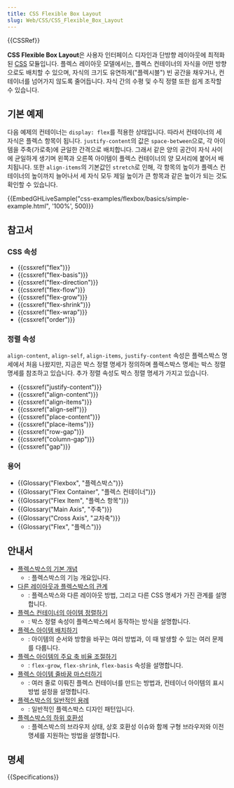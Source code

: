```yaml
---
title: CSS Flexible Box Layout
slug: Web/CSS/CSS_Flexible_Box_Layout
---
```


{{CSSRef}}

**CSS Flexible Box Layout**은 사용자 인터페이스 디자인과 단방향 레이아웃에 최적화된 [CSS](/ko/docs/Web/CSS) 모듈입니다. 플렉스 레이아웃 모델에서는, 플렉스 컨테이너의 자식을 어떤 방향으로도 배치할 수 있으며, 자식의 크기도 유연하게("플렉시블") 빈 공간을 채우거나, 컨테이너를 넘어가지 않도록 줄어듭니다. 자식 간의 수평 및 수직 정렬 또한 쉽게 조작할 수 있습니다.

## 기본 예제

다음 예제의 컨테이너는 `display: flex`를 적용한 상태입니다. 따라서 컨테이너의 세 자식은 플렉스 항목이 됩니다. `justify-content`의 값은 `space-between`으로, 각 아이템을 주축(가로축)에 균일한 간격으로 배치합니다. 그래서 같은 양의 공간이 자식 사이에 균일하게 생기며 왼쪽과 오른쪽 아이템이 플렉스 컨테이너의 양 모서리에 붙어서 배치됩니다. 또한 `align-items`의 기본값인 `stretch`로 인해, 각 항목의 높이가 플렉스 컨테이너의 높이까지 늘어나서 세 자식 모두 제일 높이가 큰 항목과 같은 높이가 되는 것도 확인할 수 있습니다.

{{EmbedGHLiveSample("css-examples/flexbox/basics/simple-example.html", '100%', 500)}}

## 참고서

### CSS 속성

- {{cssxref("flex")}}
- {{cssxref("flex-basis")}}
- {{cssxref("flex-direction")}}
- {{cssxref("flex-flow")}}
- {{cssxref("flex-grow")}}
- {{cssxref("flex-shrink")}}
- {{cssxref("flex-wrap")}}
- {{cssxref("order")}}

### 정렬 속성

`align-content`, `align-self`, `align-items`, `justify-content` 속성은 플렉스박스 명세에서 처음 나왔지만, 지금은 박스 정렬 명세가 정의하며 플렉스박스 명세는 박스 정렬 명세를 참조하고 있습니다. 추가 정렬 속성도 박스 정렬 명세가 가지고 있습니다.

- {{cssxref("justify-content")}}
- {{cssxref("align-content")}}
- {{cssxref("align-items")}}
- {{cssxref("align-self")}}
- {{cssxref("place-content")}}
- {{cssxref("place-items")}}
- {{cssxref("row-gap")}}
- {{cssxref("column-gap")}}
- {{cssxref("gap")}}

### 용어

- {{Glossary("Flexbox", "플렉스박스")}}
- {{Glossary("Flex Container", "플렉스 컨테이너")}}
- {{Glossary("Flex Item", "플렉스 항목")}}
- {{Glossary("Main Axis", "주축")}}
- {{Glossary("Cross Axis", "교차축")}}
- {{Glossary("Flex", "플렉스")}}

## 안내서

- [플렉스박스의 기본 개념](/ko/docs/Web/CSS/CSS_Flexible_Box_Layout/Flexbox%EC%9D%98_%EA%B8%B0%EB%B3%B8_%EA%B0%9C%EB%85%90)
  - : 플렉스박스의 기능 개요입니다.
- [다른 레이아웃과 플렉스박스의 관계](/ko/docs/Web/CSS/CSS_Flexible_Box_Layout/Relationship_of_Flexbox_to_Other_Layout_Methods)
  - : 플렉스박스와 다른 레이아웃 방법, 그리고 다른 CSS 명세가 가진 관계를 설명합니다.
- [플렉스 컨테이너의 아이템 정렬하기](/ko/docs/Web/CSS/CSS_Flexible_Box_Layout/Aligning_Items_in_a_Flex_Container)
  - : 박스 정렬 속성이 플렉스박스에서 동작하는 방식을 설명합니다.
- [플렉스 아이템 배치하기](/ko/docs/Web/CSS/CSS_Flexible_Box_Layout/Ordering_Flex_Items)
  - : 아이템의 순서와 방향을 바꾸는 여러 방법과, 이 때 발생할 수 있는 여러 문제를 다룹니다.
- [플렉스 아이템의 주요 축 비율 조절하기](/ko/docs/Web/CSS/CSS_Flexible_Box_Layout/Controlling_Ratios_of_Flex_Items_Along_the_Main_Ax)
  - : `flex-grow`, `flex-shrink`, `flex-basis` 속성을 설명합니다.
- [플렉스 아이템 줄바꿈 마스터하기](/ko/docs/Web/CSS/CSS_Flexible_Box_Layout/Mastering_Wrapping_of_Flex_Items)
  - : 여러 줄로 이뤄진 플렉스 컨테이너를 만드는 방법과, 컨테이너 아이템의 표시 방법 설정을 설명합니다.
- [플렉스박스의 일반적인 용례](/ko/docs/Web/CSS/CSS_Flexible_Box_Layout/Typical_Use_Cases_of_Flexbox)
  - : 일반적인 플렉스박스 디자인 패턴입니다.
- [플렉스박스의 하위 호환성](/ko/docs/Web/CSS/CSS_Flexible_Box_Layout/Backwards_Compatibility_of_Flexbox)
  - : 플렉스박스의 브라우저 상태, 상호 호환성 이슈와 함께 구형 브라우저와 이전 명세를 지원하는 방법을 설명합니다.

## 명세

{{Specifications}}
